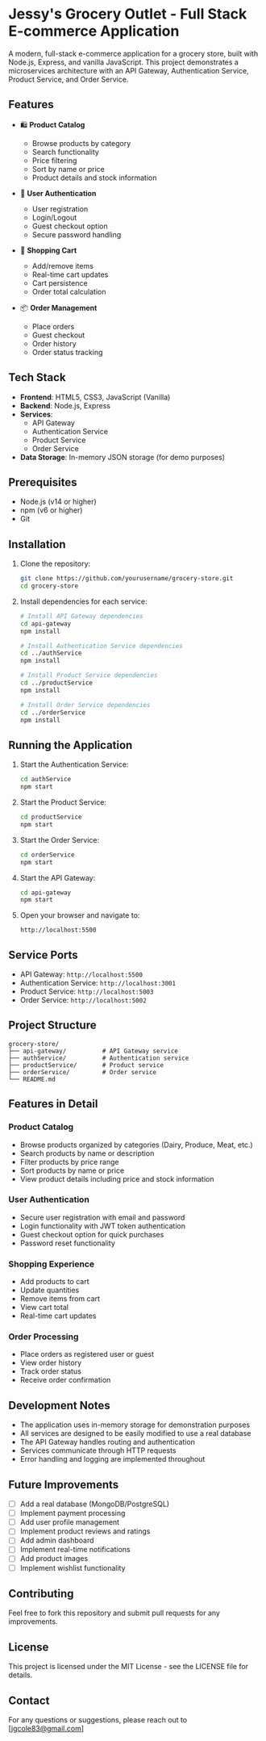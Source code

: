 # Jessy's Grocery Outlet - Full Stack E-commerce Application

A modern, full-stack e-commerce application for a grocery store, built with Node.js, Express, and vanilla JavaScript. This project demonstrates a microservices architecture with an API Gateway, Authentication Service, Product Service, and Order Service.

## Features

- 🛍️ **Product Catalog**
  - Browse products by category
  - Search functionality
  - Price filtering
  - Sort by name or price
  - Product details and stock information

- 👤 **User Authentication**
  - User registration
  - Login/Logout
  - Guest checkout option
  - Secure password handling

- 🛒 **Shopping Cart**
  - Add/remove items
  - Real-time cart updates
  - Cart persistence
  - Order total calculation

- 📦 **Order Management**
  - Place orders
  - Guest checkout
  - Order history
  - Order status tracking

## Tech Stack

- **Frontend**: HTML5, CSS3, JavaScript (Vanilla)
- **Backend**: Node.js, Express
- **Services**:
  - API Gateway
  - Authentication Service
  - Product Service
  - Order Service
- **Data Storage**: In-memory JSON storage (for demo purposes)

## Prerequisites

- Node.js (v14 or higher)
- npm (v6 or higher)
- Git

## Installation

1. Clone the repository:
   ```bash
   git clone https://github.com/yourusername/grocery-store.git
   cd grocery-store
   ```

2. Install dependencies for each service:
   ```bash
   # Install API Gateway dependencies
   cd api-gateway
   npm install

   # Install Authentication Service dependencies
   cd ../authService
   npm install

   # Install Product Service dependencies
   cd ../productService
   npm install

   # Install Order Service dependencies
   cd ../orderService
   npm install
   ```

## Running the Application

1. Start the Authentication Service:
   ```bash
   cd authService
   npm start
   ```

2. Start the Product Service:
   ```bash
   cd productService
   npm start
   ```

3. Start the Order Service:
   ```bash
   cd orderService
   npm start
   ```

4. Start the API Gateway:
   ```bash
   cd api-gateway
   npm start
   ```

5. Open your browser and navigate to:
   ```
   http://localhost:5500
   ```

## Service Ports

- API Gateway: `http://localhost:5500`
- Authentication Service: `http://localhost:3001`
- Product Service: `http://localhost:5003`
- Order Service: `http://localhost:5002`

## Project Structure

```
grocery-store/
├── api-gateway/          # API Gateway service
├── authService/          # Authentication service
├── productService/       # Product service
├── orderService/         # Order service
└── README.md
```

## Features in Detail

### Product Catalog
- Browse products organized by categories (Dairy, Produce, Meat, etc.)
- Search products by name or description
- Filter products by price range
- Sort products by name or price
- View product details including price and stock information

### User Authentication
- Secure user registration with email and password
- Login functionality with JWT token authentication
- Guest checkout option for quick purchases
- Password reset functionality

### Shopping Experience
- Add products to cart
- Update quantities
- Remove items from cart
- View cart total
- Real-time cart updates

### Order Processing
- Place orders as registered user or guest
- View order history
- Track order status
- Receive order confirmation

## Development Notes

- The application uses in-memory storage for demonstration purposes
- All services are designed to be easily modified to use a real database
- The API Gateway handles routing and authentication
- Services communicate through HTTP requests
- Error handling and logging are implemented throughout

## Future Improvements

- [ ] Add a real database (MongoDB/PostgreSQL)
- [ ] Implement payment processing
- [ ] Add user profile management
- [ ] Implement product reviews and ratings
- [ ] Add admin dashboard
- [ ] Implement real-time notifications
- [ ] Add product images
- [ ] Implement wishlist functionality

## Contributing

Feel free to fork this repository and submit pull requests for any improvements.

## License

This project is licensed under the MIT License - see the LICENSE file for details.

## Contact

For any questions or suggestions, please reach out to [jgcole83@gmail.com]
